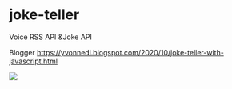 # joke-teller
Voice RSS API &amp;Joke API

Blogger https://yvonnedi.blogspot.com/2020/10/joke-teller-with-javascript.html


![](https://1.bp.blogspot.com/-4bPgZkbe1a8/X3dspYVl5kI/AAAAAAAADK4/-CraLxSPfskxs_k7gEAb2Yp1_CA7vHORACLcBGAsYHQ/w640-h552/4544.gif)
